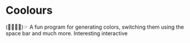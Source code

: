 # Coolours
(☞ﾟ∀ﾟ)☞  A fun program for generating colors, switching them using the space bar and much more.
Interesting interactive
